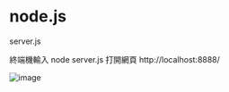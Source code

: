 # node.js




server.js

終端機輸入 node server.js
打開網頁 http://localhost:8888/

![image](https://github.com/ab15963qw/node.js/blob/main/%E6%88%AA%E5%9C%96%202021-02-26%20%E4%B8%8A%E5%8D%8812.07.57.png)
